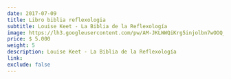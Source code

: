 ```yaml
---
date: 2017-07-09
title: Libro biblia reflexologia
subtitle: Louise Keet - La Biblia de la Reflexología
image: https://lh3.googleusercontent.com/pw/AM-JKLWWQiKrg5injolbn7wOOQ_NHp2te_Kz4dMHxR1a8OxwPgehIEJhjHVy5c3x50QCivNAEfvT-63fW-nS9fvxo_M1qg1sDZfw1olHRbnzYIXvNke5Dv8tEPzo2WI_sfDDnWxPr3VCdTT7RaQtaO9VhIeH6g=w466-h621-no?authuser=0
price: $ 5.000
weight: 5
description: Louise Keet - La Biblia de la Reflexología
link: 
exclude: false
---
```

